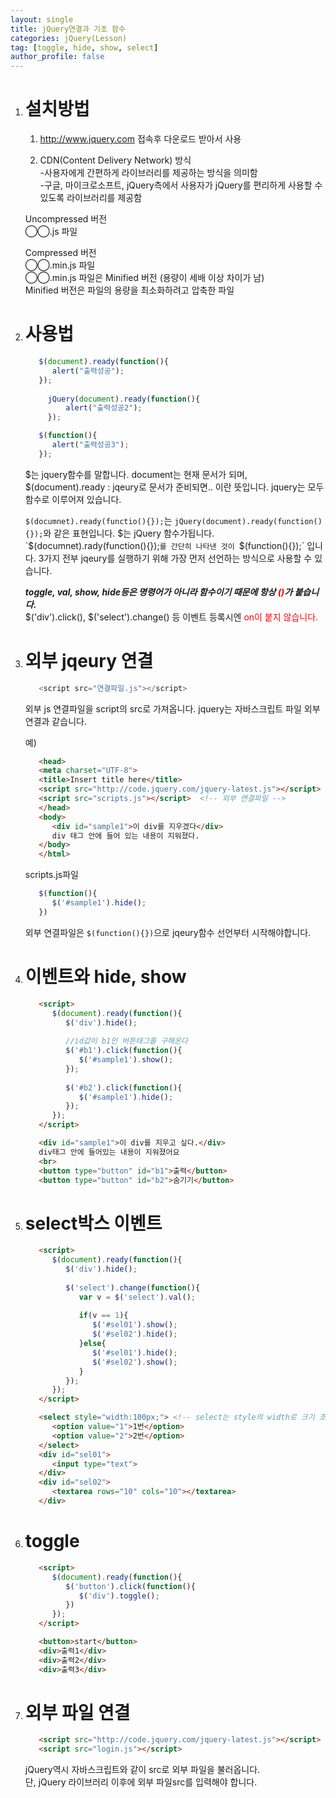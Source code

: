 ```yaml
---
layout: single
title: jQuery연결과 기초 함수
categories: jQuery(Lesson)
tag: [toggle, hide, show, select]
author_profile: false
---
```


1. # 설치방법
   1) http://www.jquery.com 접속후 다운로드 받아서 사용   

   2) CDN(Content Delivery Network) 방식   
   -사용자에게 간편하게 라이브러리를 제공하는 방식을 의미함   
   -구글, 마이크로소프트, jQuery측에서 사용자가 jQuery를 편리하게 사용할 수 있도록 라이브러리를 제공함   

   Uncompressed 버전   
   ◯◯.js 파일   
   
   Compressed 버전   
   ◯◯.min.js 파일   
   ◯◯.min.js 파일은 Minified 버전 (용량이 세배 이상 차이가 남)   
   Minified 버전은 파일의 용량을 최소화하려고 압축한 파일   

1. # 사용법
   ```javascript   
      $(document).ready(function(){
         alert("출력성공");
      });
		
		jQuery(document).ready(function(){
			alert("출력성공2");
		});

      $(function(){
         alert("출력성공3");
      });
   ```   
   $는 jquery함수를 말합니다. document는 현재 문서가 되며, $(document).ready : jqeury로 문서가 준비되면.. 이란 뜻입니다. jquery는 모두 함수로 이루어져 있습니다.

   `$(documnet).ready(functio(){});`는 `jQuery(document).ready(function(){});`와 같은 표현입니다. $는 jQuery 함수가됩니다.   
   `$(documnet).rady(function(){});`를 간단히 나타낸 것이 `$(function(){});` 입니다. 3가지 전부 jqeury를 실행하기 위해 가장 먼저 선언하는 방식으로 사용할 수 있습니다.   

   <span style="font-weight:bold">*toggle, val, show, hide등은 명령어가 아니라 함수이기 때문에 항상 <span style="color:red">()</span>가 붙습니다.</span>   
   <span style="font-weight:bold">*$('div').click(), $('select').change() 등 이벤트 등록시엔 <span style="color:red">on이 붙지 않습니다.</span></span>   

1. # 외부 jqeury 연결
   ```javascript
      <script src="연결파일.js"></script>
   ```   
   외부 js 연결파일을 script의 src로 가져옵니다. jquery는 자바스크립트 파일 외부 연결과 같습니다.   

   예)   
   ```html
      <head>
      <meta charset="UTF-8">
      <title>Insert title here</title>
      <script src="http://code.jquery.com/jquery-latest.js"></script> <!-- jquery CDN -->
      <script src="scripts.js"></script>  <!-- 외부 연결파일 -->
      </head>
      <body>
         <div id="sample1">이 div를 지우겠다</div>
         div 태그 안에 들어 있는 내용이 지워졌다.
      </body>
      </html>
   ```   

   scripts.js파일   
   ```js
      $(function(){
         $('#sample1').hide();
      })
   ```   
   외부 연결파일은 `$(function(){})`으로 jqeury함수 선언부터 시작해야합니다.

1. # 이벤트와 hide, show
   ```html
      <script>
         $(document).ready(function(){
            $('div').hide();	
            
            //id값이 b1인 버튼태그를 구해온다
            $('#b1').click(function(){
               $('#sample1').show();
            });
            
            $('#b2').click(function(){
               $('#sample1').hide();
            });
         });
      </script>

      <div id="sample1">이 div를 지우고 싶다.</div>
      div태그 안에 들어있는 내용이 지워졌어요
      <br>
      <button type="button" id="b1">출력</button>
      <button type="button" id="b2">숨기기</button>
   ```

1. # select박스 이벤트
   ```html
      <script>
         $(document).ready(function(){
            $('div').hide();
            
            $('select').change(function(){
               var v = $('select').val();
               
               if(v == 1){
                  $('#sel01').show();
                  $('#sel02').hide();	
               }else{
                  $('#sel01').hide();
                  $('#sel02').show();
               }
            });
         });
      </script>

      <select style="width:100px;"> <!-- select는 style의 width로 크기 조절 -->>
         <option value="1">1번</option>
         <option value="2">2번</option>
      </select>
      <div id="sel01">
         <input type="text">
      </div>
      <div id="sel02">
         <textarea rows="10" cols="10"></textarea>
      </div>
   ```   

1. # toggle
   ```html
      <script>
         $(document).ready(function(){
            $('button').click(function(){
               $('div').toggle();
            })
         });
      </script>

      <button>start</button>
      <div>출력1</div>
      <div>출력2</div>
      <div>출력3</div>
   ```   

1. # 외부 파일 연결
   ```html
      <script src="http://code.jquery.com/jquery-latest.js"></script>
      <script src="login.js"></script>
   ```   
   jQuery역시 자바스크립트와 같이 src로 외부 파일을 불러옵니다.   
   단, jQuery 라이브러리 이후에 외부 파일src를 입력해야 합니다.   